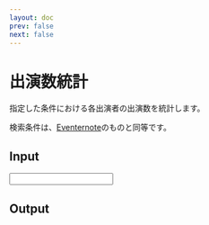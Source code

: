 ```yaml
---
layout: doc
prev: false
next: false
---
```


<script setup lang="ts">
import Input from "./Input.vue"
import Output from "./Output.vue"
</script>

# 出演数統計

指定した条件における各出演者の出演数を統計します。

検索条件は、[Eventernote](https://www.eventernote.com)のものと同等です。

## Input

<Input />

## Output

<Output />
